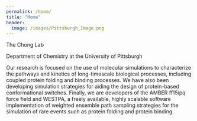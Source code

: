 ```yaml
---
permalink: /home/
title: "Home"
header:
  image: /images/Pittsburgh_Image.png
---
```


The Chong Lab

Department of Chemistry at the University of Pittsburgh

Our research is focused on the use of molecular simulations to characterize the pathways and kinetics of long-timescale biological processes, including coupled protein folding and binding processes. We have also been developing simulation strategies for aiding the design of protein-based conformational switches. Finally, we are developers of the AMBER ff15ipq force field and WESTPA, a freely available, highly scalable software implementation of weighted ensemble path sampling strategies for the simulation of rare events such as protein folding and protein binding.

